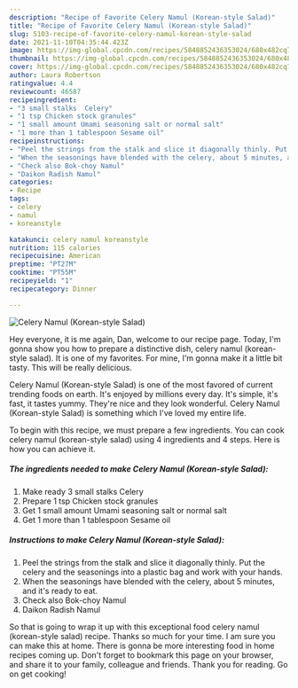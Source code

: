 ```yaml
---
description: "Recipe of Favorite Celery Namul (Korean-style Salad)"
title: "Recipe of Favorite Celery Namul (Korean-style Salad)"
slug: 5103-recipe-of-favorite-celery-namul-korean-style-salad
date: 2021-11-10T04:35:44.423Z
image: https://img-global.cpcdn.com/recipes/5848852436353024/680x482cq70/celery-namul-korean-style-salad-recipe-main-photo.jpg
thumbnail: https://img-global.cpcdn.com/recipes/5848852436353024/680x482cq70/celery-namul-korean-style-salad-recipe-main-photo.jpg
cover: https://img-global.cpcdn.com/recipes/5848852436353024/680x482cq70/celery-namul-korean-style-salad-recipe-main-photo.jpg
author: Laura Robertson
ratingvalue: 4.4
reviewcount: 46587
recipeingredient:
- "3 small stalks  Celery"
- "1 tsp Chicken stock granules"
- "1 small amount Umami seasoning salt or normal salt"
- "1 more than 1 tablespoon Sesame oil"
recipeinstructions:
- "Peel the strings from the stalk and slice it diagonally thinly. Put the celery and the seasonings into a plastic bag and work with your hands."
- "When the seasonings have blended with the celery, about 5 minutes, and it&#39;s ready to eat."
- "Check also Bok-choy Namul"
- "Daikon Radish Namul"
categories:
- Recipe
tags:
- celery
- namul
- koreanstyle

katakunci: celery namul koreanstyle 
nutrition: 115 calories
recipecuisine: American
preptime: "PT27M"
cooktime: "PT55M"
recipeyield: "1"
recipecategory: Dinner

---
```



![Celery Namul (Korean-style Salad)](https://img-global.cpcdn.com/recipes/5848852436353024/680x482cq70/celery-namul-korean-style-salad-recipe-main-photo.jpg)

Hey everyone, it is me again, Dan, welcome to our recipe page. Today, I'm gonna show you how to prepare a distinctive dish, celery namul (korean-style salad). It is one of my favorites. For mine, I'm gonna make it a little bit tasty. This will be really delicious.



Celery Namul (Korean-style Salad) is one of the most favored of current trending foods on earth. It's enjoyed by millions every day. It's simple, it's fast, it tastes yummy. They're nice and they look wonderful. Celery Namul (Korean-style Salad) is something which I've loved my entire life.


To begin with this recipe, we must prepare a few ingredients. You can cook celery namul (korean-style salad) using 4 ingredients and 4 steps. Here is how you can achieve it.

<!--inarticleads1-->

##### The ingredients needed to make Celery Namul (Korean-style Salad):

1. Make ready 3 small stalks  Celery
1. Prepare 1 tsp Chicken stock granules
1. Get 1 small amount Umami seasoning salt or normal salt
1. Get 1 more than 1 tablespoon Sesame oil




<!--inarticleads2-->

##### Instructions to make Celery Namul (Korean-style Salad):

1. Peel the strings from the stalk and slice it diagonally thinly. Put the celery and the seasonings into a plastic bag and work with your hands.
1. When the seasonings have blended with the celery, about 5 minutes, and it&#39;s ready to eat.
1. Check also Bok-choy Namul
1. Daikon Radish Namul




So that is going to wrap it up with this exceptional food celery namul (korean-style salad) recipe. Thanks so much for your time. I am sure you can make this at home. There is gonna be more interesting food in home recipes coming up. Don't forget to bookmark this page on your browser, and share it to your family, colleague and friends. Thank you for reading. Go on get cooking!
